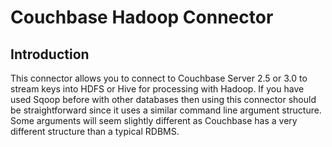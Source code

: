 <a id="hadoop-connector"></a>

# Couchbase Hadoop Connector

<a id="hadoop-connector-preface"></a>

## Introduction

This connector allows you to connect to Couchbase Server 2.5 or 3.0 to
stream keys into HDFS or Hive for processing with Hadoop. If you have used
Sqoop before with other databases then using this connector should be
straightforward since it uses a similar command line argument structure.
Some arguments will seem slightly different as Couchbase has a very
different structure than a typical RDBMS.

<a id="hadoop-plugin-installation"></a>
